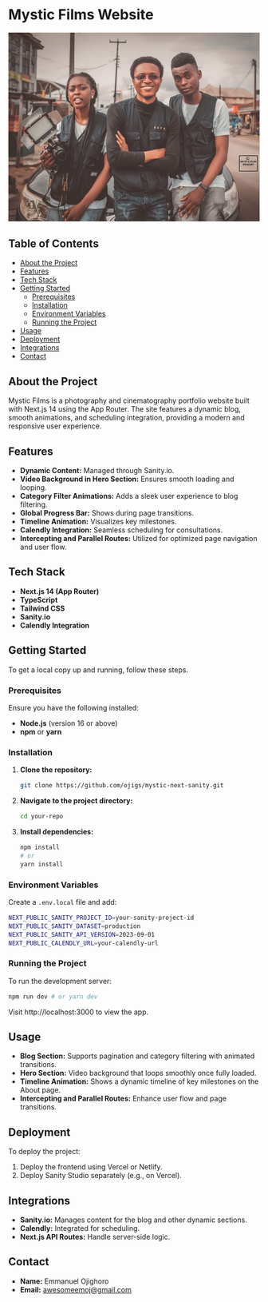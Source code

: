 # Mystic Films Website

![Logo](./public/mystic-story.jpg)

## Table of Contents

- [About the Project](#about-the-project)
- [Features](#features)
- [Tech Stack](#tech-stack)
- [Getting Started](#getting-started)
  - [Prerequisites](#prerequisites)
  - [Installation](#installation)
  - [Environment Variables](#environment-variables)
  - [Running the Project](#running-the-project)
- [Usage](#usage)
- [Deployment](#deployment)
- [Integrations](#integrations)
- [Contact](#contact)

## About the Project

Mystic Films is a photography and cinematography portfolio website built with Next.js 14 using the App Router. The site features a dynamic blog, smooth animations, and scheduling integration, providing a modern and responsive user experience.

## Features

- **Dynamic Content:** Managed through Sanity.io.
- **Video Background in Hero Section:** Ensures smooth loading and looping.
- **Category Filter Animations:** Adds a sleek user experience to blog filtering.
- **Global Progress Bar:** Shows during page transitions.
- **Timeline Animation:** Visualizes key milestones.
- **Calendly Integration:** Seamless scheduling for consultations.
- **Intercepting and Parallel Routes:** Utilized for optimized page navigation and user flow.

## Tech Stack

- **Next.js 14 (App Router)**
- **TypeScript**
- **Tailwind CSS**
- **Sanity.io**
- **Calendly Integration**

## Getting Started

To get a local copy up and running, follow these steps.

### Prerequisites

Ensure you have the following installed:

- **Node.js** (version 16 or above)
- **npm** or **yarn**

### Installation

1. **Clone the repository:**

   ```bash
   git clone https://github.com/ojigs/mystic-next-sanity.git

2. **Navigate to the project directory:**
   ```bash
   cd your-repo

3. **Install dependencies:**
   ```bash
   npm install
   # or
   yarn install

### Environment Variables

Create a `.env.local` file and add:

```bash
NEXT_PUBLIC_SANITY_PROJECT_ID=your-sanity-project-id
NEXT_PUBLIC_SANITY_DATASET=production
NEXT_PUBLIC_SANITY_API_VERSION=2023-09-01
NEXT_PUBLIC_CALENDLY_URL=your-calendly-url
```

### Running the Project

To run the development server:

```bash
npm run dev # or yarn dev
```

Visit http://localhost:3000 to view the app.

## Usage

* **Blog Section:** Supports pagination and category filtering with animated transitions.
* **Hero Section:** Video background that loops smoothly once fully loaded.
* **Timeline Animation:** Shows a dynamic timeline of key milestones on the About page.
* **Intercepting and Parallel Routes:** Enhance user flow and page transitions.

## Deployment

To deploy the project:
1. Deploy the frontend using Vercel or Netlify.
2. Deploy Sanity Studio separately (e.g., on Vercel).

## Integrations

* **Sanity.io:** Manages content for the blog and other dynamic sections.
* **Calendly:** Integrated for scheduling.
* **Next.js API Routes:** Handle server-side logic.

## Contact

* **Name:** Emmanuel Ojighoro
* **Email:** awesomeemoj@gmail.com
